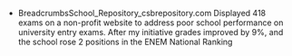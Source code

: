 * BreadcrumbsSchool_Repository_csbrepository.com
Displayed 418 exams on a non-profit website to address poor school performance on university entry exams. After my initiative grades improved by 9%, and the school rose 2 positions in the ENEM National Ranking
